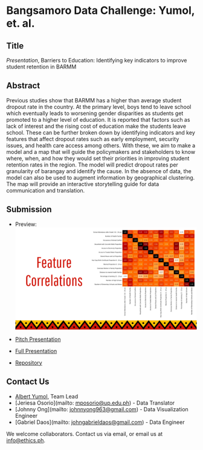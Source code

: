 # Bangsamoro Data Challenge: Yumol, et. al.  

## Title

*Presentation*, Barriers to Education: Identifying key indicators to improve student retention in BARMM

## Abstract

Previous studies show that BARMM has a higher than average student dropout rate in the country. At the primary level, boys tend to leave school which eventually leads to worsening gender disparities as students get promoted to a higher level of education. It is reported that factors such as lack of interest and the rising cost of education make the students leave school. These can be further broken down by identifying indicators and key features that affect dropout rates such as early employment, security issues, and health care access among others. With these, we aim to make a model and a map that will guide the policymakers and stakeholders to know where, when, and how they would set their priorities in improving student retention rates in the region. The model will predict dropout rates per granularity of barangay and identify the cause. In the absence of data, the model can also be used to augment information by geographical clustering. The map will provide an interactive storytelling guide for data communication and translation.

## Submission
* Preview: 
![alt text](https://github.com/ethicsph/bangsamoro-data-challenge/blob/master/yumol-et-al/preview.png "Correlations")

* [Pitch Presentation](https://github.com/ethicsph/bangsamoro-data-challenge/blob/master/yumol-et-al/Bangsamoro%20Night%20Presentation.pdf)
* [Full Presentation](https://github.com/ethicsph/bangsamoro-data-challenge/blob/master/yumol-et-al/Bangsamoro%20Education.pdf)
* [Repository](https://github.com/ethicsph/bangsamoro-data-challenge/tree/master/yumol-et-al/repository)

## Contact Us

* [Albert Yumol](mailto:albert.yumol@gmail.com), Team Lead 
* [Jeriesa Osorio](mailto: mposorio@up.edu.ph) - Data Translator 
* [Johnny Ong](mailto: johnnyong963@gmail.com) - Data Visualization Engineer 
* [Gabriel Daos](mailto: johngabrieldaos@gmail.com) - Data Engineer 

We welcome collaborators. Contact us via email, or email us at info@ethics.ph.
